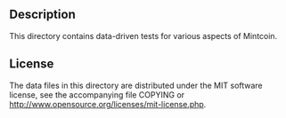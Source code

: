 Description
------------

This directory contains data-driven tests for various aspects of Mintcoin.

License
--------

The data files in this directory are distributed under the MIT software
license, see the accompanying file COPYING or
http://www.opensource.org/licenses/mit-license.php.

